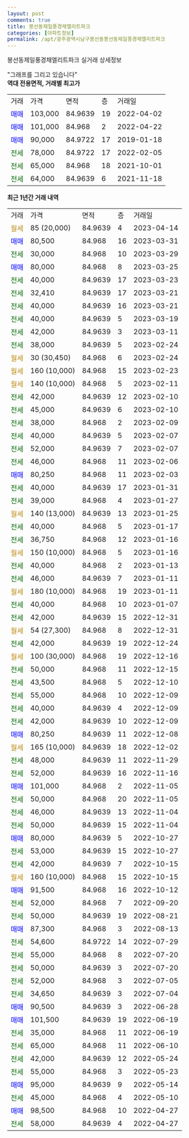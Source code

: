 ```yaml
---
layout: post
comments: true
title: 봉선동제일풍경채엘리트파크
categories: [아파트정보]
permalink: /apt/광주광역시남구봉선동봉선동제일풍경채엘리트파크
---
```


봉선동제일풍경채엘리트파크 실거래 상세정보

<script type="text/javascript">
  google.charts.load('current', {'packages':['line', 'corechart']});
  google.charts.setOnLoadCallback(drawChart);

  function drawChart() {
    var data = new google.visualization.DataTable();
    data.addColumn('date', '거래일');
    data.addColumn('number', "매매");
    data.addColumn('number', "전세");
    data.addColumn('number', "전매");

    data.addRows([[new Date(Date.parse("2023-04-14")), null, null, null], [new Date(Date.parse("2023-03-31")), 80500, null, null], [new Date(Date.parse("2023-03-29")), null, 30000, null], [new Date(Date.parse("2023-03-25")), 80000, null, null], [new Date(Date.parse("2023-03-23")), null, 40000, null], [new Date(Date.parse("2023-03-21")), null, 32410, null], [new Date(Date.parse("2023-03-21")), null, 40000, null], [new Date(Date.parse("2023-03-19")), null, 40000, null], [new Date(Date.parse("2023-03-11")), null, 42000, null], [new Date(Date.parse("2023-02-24")), null, 38000, null], [new Date(Date.parse("2023-02-24")), null, null, null], [new Date(Date.parse("2023-02-23")), null, null, null], [new Date(Date.parse("2023-02-11")), null, null, null], [new Date(Date.parse("2023-02-10")), null, 42000, null], [new Date(Date.parse("2023-02-10")), null, 45000, null], [new Date(Date.parse("2023-02-09")), null, 38000, null], [new Date(Date.parse("2023-02-07")), null, 40000, null], [new Date(Date.parse("2023-02-07")), null, 52000, null], [new Date(Date.parse("2023-02-06")), null, 46000, null], [new Date(Date.parse("2023-02-03")), 80250, null, null], [new Date(Date.parse("2023-01-31")), null, 40000, null], [new Date(Date.parse("2023-01-27")), null, 39000, null], [new Date(Date.parse("2023-01-25")), null, null, null], [new Date(Date.parse("2023-01-17")), null, 40000, null], [new Date(Date.parse("2023-01-16")), null, 36750, null], [new Date(Date.parse("2023-01-16")), null, null, null], [new Date(Date.parse("2023-01-13")), null, 40000, null], [new Date(Date.parse("2023-01-11")), null, 46000, null], [new Date(Date.parse("2023-01-11")), null, null, null], [new Date(Date.parse("2023-01-07")), null, 40000, null], [new Date(Date.parse("2022-12-31")), null, 42000, null], [new Date(Date.parse("2022-12-31")), null, null, null], [new Date(Date.parse("2022-12-24")), null, 42000, null], [new Date(Date.parse("2022-12-16")), null, null, null], [new Date(Date.parse("2022-12-15")), null, 50000, null], [new Date(Date.parse("2022-12-10")), null, 43500, null], [new Date(Date.parse("2022-12-09")), null, 55000, null], [new Date(Date.parse("2022-12-09")), null, 40000, null], [new Date(Date.parse("2022-12-09")), null, 42000, null], [new Date(Date.parse("2022-12-08")), 80250, null, null], [new Date(Date.parse("2022-12-02")), null, null, null], [new Date(Date.parse("2022-11-29")), null, 48000, null], [new Date(Date.parse("2022-11-16")), null, 52000, null], [new Date(Date.parse("2022-11-05")), 101000, null, null], [new Date(Date.parse("2022-11-05")), null, 50000, null], [new Date(Date.parse("2022-11-04")), null, 46000, null], [new Date(Date.parse("2022-11-04")), null, 50000, null], [new Date(Date.parse("2022-10-27")), 80000, null, null], [new Date(Date.parse("2022-10-27")), null, 53000, null], [new Date(Date.parse("2022-10-15")), null, 42000, null], [new Date(Date.parse("2022-10-15")), null, null, null], [new Date(Date.parse("2022-10-12")), 91500, null, null], [new Date(Date.parse("2022-09-20")), null, 52000, null], [new Date(Date.parse("2022-08-21")), null, 50000, null], [new Date(Date.parse("2022-08-13")), 87300, null, null], [new Date(Date.parse("2022-07-29")), null, 54600, null], [new Date(Date.parse("2022-07-20")), null, 55000, null], [new Date(Date.parse("2022-07-20")), null, 50000, null], [new Date(Date.parse("2022-07-05")), null, 52000, null], [new Date(Date.parse("2022-07-04")), null, 34650, null], [new Date(Date.parse("2022-06-28")), 90500, null, null], [new Date(Date.parse("2022-06-19")), 101500, null, null], [new Date(Date.parse("2022-06-19")), null, 35000, null], [new Date(Date.parse("2022-06-10")), null, 65000, null], [new Date(Date.parse("2022-05-24")), null, 42000, null], [new Date(Date.parse("2022-05-23")), null, 55000, null], [new Date(Date.parse("2022-05-14")), 95000, null, null], [new Date(Date.parse("2022-05-10")), null, 45000, null], [new Date(Date.parse("2022-04-27")), 98500, null, null], [new Date(Date.parse("2022-04-27")), null, 58000, null]]);

    var options = {
      hAxis: {
        format: 'yyyy/MM/dd'
      },    
      lineWidth: 0,
      pointsVisible: true,    
      title: '최근 1년간 유형별 실거래가 분포',
      legend: { position: 'bottom' }
    };

    var formatter = new google.visualization.NumberFormat({pattern:'###,###'} );
    formatter.format(data, 1);
    formatter.format(data, 2);
    
    setTimeout(function() {
        var chart = new google.visualization.LineChart(document.getElementById('columnchart_material'));
        chart.draw(data, (options));
        document.getElementById('loading').style.display = 'none';
    }, 200);
  }
</script>


<div id="loading" style="z-index:20; display: block; margin-left: 0px">"그래프를 그리고 있습니다"</div>
<div id="columnchart_material" style="width: 95%; margin-left: 0px; display: block"></div>
<!-- contents start -->
<b>역대 전용면적, 거래별 최고가</b>
<table class="sortable">
    <tr>
      <td>거래</td>
      <td>가격</td>
      <td>면적</td>
      <td>층</td>
      <td>거래일</td>
    </tr>
        <tr>
          <td><a style="color: blue">매매</a></td>
          <td>103,000</td>
          <td>84.9639</td>
          <td>19</td>
          <td>2022-04-02</td>
        </tr>            <tr>
          <td><a style="color: blue">매매</a></td>
          <td>101,000</td>
          <td>84.968</td>
          <td>2</td>
          <td>2022-04-22</td>
        </tr>            <tr>
          <td><a style="color: blue">매매</a></td>
          <td>90,000</td>
          <td>84.9722</td>
          <td>17</td>
          <td>2019-01-18</td>
        </tr>        
        <tr>
              <td><a style="color: darkgreen">전세</a></td>
              <td>78,000</td>
              <td>84.9722</td>
              <td>17</td>
              <td>2022-02-05</td>
            </tr>            <tr>
              <td><a style="color: darkgreen">전세</a></td>
              <td>65,000</td>
              <td>84.968</td>
              <td>18</td>
              <td>2021-10-01</td>
            </tr>            <tr>
              <td><a style="color: darkgreen">전세</a></td>
              <td>64,000</td>
              <td>84.9639</td>
              <td>6</td>
              <td>2021-11-18</td>
            </tr>        
    
</table>

<b>최근 1년간 거래 내역</b>

<table class="sortable">
    <tr>
      <td>거래</td>
      <td>가격</td>
      <td>면적</td>
      <td>층</td>
      <td>거래일</td>
    </tr>
    <tr>
      <td><a style="color: darkgoldenrod">월세</a></td>
      <td>85 (20,000)</td>
      <td>84.9639</td>
      <td>4</td>
      <td>2023-04-14</td>
    </tr>          <tr>
      <td><a style="color: blue">매매</a></td>
      <td>80,500</td>
      <td>84.968</td>
      <td>16</td>
      <td>2023-03-31</td>
    </tr>          <tr>
      <td><a style="color: darkgreen">전세</a></td>
      <td>30,000</td>
      <td>84.968</td>
      <td>10</td>
      <td>2023-03-29</td>
    </tr>          <tr>
      <td><a style="color: blue">매매</a></td>
      <td>80,000</td>
      <td>84.968</td>
      <td>8</td>
      <td>2023-03-25</td>
    </tr>          <tr>
      <td><a style="color: darkgreen">전세</a></td>
      <td>40,000</td>
      <td>84.9639</td>
      <td>17</td>
      <td>2023-03-23</td>
    </tr>          <tr>
      <td><a style="color: darkgreen">전세</a></td>
      <td>32,410</td>
      <td>84.9639</td>
      <td>17</td>
      <td>2023-03-21</td>
    </tr>          <tr>
      <td><a style="color: darkgreen">전세</a></td>
      <td>40,000</td>
      <td>84.9639</td>
      <td>16</td>
      <td>2023-03-21</td>
    </tr>          <tr>
      <td><a style="color: darkgreen">전세</a></td>
      <td>40,000</td>
      <td>84.9639</td>
      <td>5</td>
      <td>2023-03-19</td>
    </tr>          <tr>
      <td><a style="color: darkgreen">전세</a></td>
      <td>42,000</td>
      <td>84.9639</td>
      <td>3</td>
      <td>2023-03-11</td>
    </tr>          <tr>
      <td><a style="color: darkgreen">전세</a></td>
      <td>38,000</td>
      <td>84.9639</td>
      <td>5</td>
      <td>2023-02-24</td>
    </tr>          <tr>
      <td><a style="color: darkgoldenrod">월세</a></td>
      <td>30 (30,450)</td>
      <td>84.968</td>
      <td>6</td>
      <td>2023-02-24</td>
    </tr>          <tr>
      <td><a style="color: darkgoldenrod">월세</a></td>
      <td>160 (10,000)</td>
      <td>84.968</td>
      <td>15</td>
      <td>2023-02-23</td>
    </tr>          <tr>
      <td><a style="color: darkgoldenrod">월세</a></td>
      <td>140 (10,000)</td>
      <td>84.968</td>
      <td>5</td>
      <td>2023-02-11</td>
    </tr>          <tr>
      <td><a style="color: darkgreen">전세</a></td>
      <td>42,000</td>
      <td>84.9639</td>
      <td>12</td>
      <td>2023-02-10</td>
    </tr>          <tr>
      <td><a style="color: darkgreen">전세</a></td>
      <td>45,000</td>
      <td>84.9639</td>
      <td>6</td>
      <td>2023-02-10</td>
    </tr>          <tr>
      <td><a style="color: darkgreen">전세</a></td>
      <td>38,000</td>
      <td>84.968</td>
      <td>2</td>
      <td>2023-02-09</td>
    </tr>          <tr>
      <td><a style="color: darkgreen">전세</a></td>
      <td>40,000</td>
      <td>84.9639</td>
      <td>5</td>
      <td>2023-02-07</td>
    </tr>          <tr>
      <td><a style="color: darkgreen">전세</a></td>
      <td>52,000</td>
      <td>84.9639</td>
      <td>7</td>
      <td>2023-02-07</td>
    </tr>          <tr>
      <td><a style="color: darkgreen">전세</a></td>
      <td>46,000</td>
      <td>84.968</td>
      <td>11</td>
      <td>2023-02-06</td>
    </tr>          <tr>
      <td><a style="color: blue">매매</a></td>
      <td>80,250</td>
      <td>84.968</td>
      <td>11</td>
      <td>2023-02-03</td>
    </tr>          <tr>
      <td><a style="color: darkgreen">전세</a></td>
      <td>40,000</td>
      <td>84.9639</td>
      <td>17</td>
      <td>2023-01-31</td>
    </tr>          <tr>
      <td><a style="color: darkgreen">전세</a></td>
      <td>39,000</td>
      <td>84.968</td>
      <td>4</td>
      <td>2023-01-27</td>
    </tr>          <tr>
      <td><a style="color: darkgoldenrod">월세</a></td>
      <td>140 (13,000)</td>
      <td>84.9639</td>
      <td>13</td>
      <td>2023-01-25</td>
    </tr>          <tr>
      <td><a style="color: darkgreen">전세</a></td>
      <td>40,000</td>
      <td>84.968</td>
      <td>5</td>
      <td>2023-01-17</td>
    </tr>          <tr>
      <td><a style="color: darkgreen">전세</a></td>
      <td>36,750</td>
      <td>84.968</td>
      <td>12</td>
      <td>2023-01-16</td>
    </tr>          <tr>
      <td><a style="color: darkgoldenrod">월세</a></td>
      <td>150 (10,000)</td>
      <td>84.968</td>
      <td>5</td>
      <td>2023-01-16</td>
    </tr>          <tr>
      <td><a style="color: darkgreen">전세</a></td>
      <td>40,000</td>
      <td>84.968</td>
      <td>2</td>
      <td>2023-01-13</td>
    </tr>          <tr>
      <td><a style="color: darkgreen">전세</a></td>
      <td>46,000</td>
      <td>84.9639</td>
      <td>7</td>
      <td>2023-01-11</td>
    </tr>          <tr>
      <td><a style="color: darkgoldenrod">월세</a></td>
      <td>180 (10,000)</td>
      <td>84.968</td>
      <td>19</td>
      <td>2023-01-11</td>
    </tr>          <tr>
      <td><a style="color: darkgreen">전세</a></td>
      <td>40,000</td>
      <td>84.968</td>
      <td>10</td>
      <td>2023-01-07</td>
    </tr>          <tr>
      <td><a style="color: darkgreen">전세</a></td>
      <td>42,000</td>
      <td>84.9639</td>
      <td>15</td>
      <td>2022-12-31</td>
    </tr>          <tr>
      <td><a style="color: darkgoldenrod">월세</a></td>
      <td>54 (27,300)</td>
      <td>84.968</td>
      <td>8</td>
      <td>2022-12-31</td>
    </tr>          <tr>
      <td><a style="color: darkgreen">전세</a></td>
      <td>42,000</td>
      <td>84.9639</td>
      <td>19</td>
      <td>2022-12-24</td>
    </tr>          <tr>
      <td><a style="color: darkgoldenrod">월세</a></td>
      <td>100 (30,000)</td>
      <td>84.968</td>
      <td>19</td>
      <td>2022-12-16</td>
    </tr>          <tr>
      <td><a style="color: darkgreen">전세</a></td>
      <td>50,000</td>
      <td>84.968</td>
      <td>11</td>
      <td>2022-12-15</td>
    </tr>          <tr>
      <td><a style="color: darkgreen">전세</a></td>
      <td>43,500</td>
      <td>84.968</td>
      <td>5</td>
      <td>2022-12-10</td>
    </tr>          <tr>
      <td><a style="color: darkgreen">전세</a></td>
      <td>55,000</td>
      <td>84.968</td>
      <td>10</td>
      <td>2022-12-09</td>
    </tr>          <tr>
      <td><a style="color: darkgreen">전세</a></td>
      <td>40,000</td>
      <td>84.9639</td>
      <td>4</td>
      <td>2022-12-09</td>
    </tr>          <tr>
      <td><a style="color: darkgreen">전세</a></td>
      <td>42,000</td>
      <td>84.9639</td>
      <td>10</td>
      <td>2022-12-09</td>
    </tr>          <tr>
      <td><a style="color: blue">매매</a></td>
      <td>80,250</td>
      <td>84.9639</td>
      <td>11</td>
      <td>2022-12-08</td>
    </tr>          <tr>
      <td><a style="color: darkgoldenrod">월세</a></td>
      <td>165 (10,000)</td>
      <td>84.9639</td>
      <td>18</td>
      <td>2022-12-02</td>
    </tr>          <tr>
      <td><a style="color: darkgreen">전세</a></td>
      <td>48,000</td>
      <td>84.9639</td>
      <td>11</td>
      <td>2022-11-29</td>
    </tr>          <tr>
      <td><a style="color: darkgreen">전세</a></td>
      <td>52,000</td>
      <td>84.9639</td>
      <td>16</td>
      <td>2022-11-16</td>
    </tr>          <tr>
      <td><a style="color: blue">매매</a></td>
      <td>101,000</td>
      <td>84.968</td>
      <td>2</td>
      <td>2022-11-05</td>
    </tr>          <tr>
      <td><a style="color: darkgreen">전세</a></td>
      <td>50,000</td>
      <td>84.968</td>
      <td>20</td>
      <td>2022-11-05</td>
    </tr>          <tr>
      <td><a style="color: darkgreen">전세</a></td>
      <td>46,000</td>
      <td>84.9639</td>
      <td>13</td>
      <td>2022-11-04</td>
    </tr>          <tr>
      <td><a style="color: darkgreen">전세</a></td>
      <td>50,000</td>
      <td>84.9639</td>
      <td>15</td>
      <td>2022-11-04</td>
    </tr>          <tr>
      <td><a style="color: blue">매매</a></td>
      <td>80,000</td>
      <td>84.9639</td>
      <td>5</td>
      <td>2022-10-27</td>
    </tr>          <tr>
      <td><a style="color: darkgreen">전세</a></td>
      <td>53,000</td>
      <td>84.9639</td>
      <td>15</td>
      <td>2022-10-27</td>
    </tr>          <tr>
      <td><a style="color: darkgreen">전세</a></td>
      <td>42,000</td>
      <td>84.9639</td>
      <td>7</td>
      <td>2022-10-15</td>
    </tr>          <tr>
      <td><a style="color: darkgoldenrod">월세</a></td>
      <td>160 (10,000)</td>
      <td>84.968</td>
      <td>15</td>
      <td>2022-10-15</td>
    </tr>          <tr>
      <td><a style="color: blue">매매</a></td>
      <td>91,500</td>
      <td>84.968</td>
      <td>16</td>
      <td>2022-10-12</td>
    </tr>          <tr>
      <td><a style="color: darkgreen">전세</a></td>
      <td>52,000</td>
      <td>84.968</td>
      <td>7</td>
      <td>2022-09-20</td>
    </tr>          <tr>
      <td><a style="color: darkgreen">전세</a></td>
      <td>50,000</td>
      <td>84.9639</td>
      <td>19</td>
      <td>2022-08-21</td>
    </tr>          <tr>
      <td><a style="color: blue">매매</a></td>
      <td>87,300</td>
      <td>84.968</td>
      <td>3</td>
      <td>2022-08-13</td>
    </tr>          <tr>
      <td><a style="color: darkgreen">전세</a></td>
      <td>54,600</td>
      <td>84.9722</td>
      <td>14</td>
      <td>2022-07-29</td>
    </tr>          <tr>
      <td><a style="color: darkgreen">전세</a></td>
      <td>55,000</td>
      <td>84.968</td>
      <td>8</td>
      <td>2022-07-20</td>
    </tr>          <tr>
      <td><a style="color: darkgreen">전세</a></td>
      <td>50,000</td>
      <td>84.9639</td>
      <td>3</td>
      <td>2022-07-20</td>
    </tr>          <tr>
      <td><a style="color: darkgreen">전세</a></td>
      <td>52,000</td>
      <td>84.968</td>
      <td>3</td>
      <td>2022-07-05</td>
    </tr>          <tr>
      <td><a style="color: darkgreen">전세</a></td>
      <td>34,650</td>
      <td>84.9639</td>
      <td>3</td>
      <td>2022-07-04</td>
    </tr>          <tr>
      <td><a style="color: blue">매매</a></td>
      <td>90,500</td>
      <td>84.9639</td>
      <td>3</td>
      <td>2022-06-28</td>
    </tr>          <tr>
      <td><a style="color: blue">매매</a></td>
      <td>101,500</td>
      <td>84.9639</td>
      <td>19</td>
      <td>2022-06-19</td>
    </tr>          <tr>
      <td><a style="color: darkgreen">전세</a></td>
      <td>35,000</td>
      <td>84.968</td>
      <td>11</td>
      <td>2022-06-19</td>
    </tr>          <tr>
      <td><a style="color: darkgreen">전세</a></td>
      <td>65,000</td>
      <td>84.968</td>
      <td>11</td>
      <td>2022-06-10</td>
    </tr>          <tr>
      <td><a style="color: darkgreen">전세</a></td>
      <td>42,000</td>
      <td>84.9639</td>
      <td>12</td>
      <td>2022-05-24</td>
    </tr>          <tr>
      <td><a style="color: darkgreen">전세</a></td>
      <td>55,000</td>
      <td>84.968</td>
      <td>3</td>
      <td>2022-05-23</td>
    </tr>          <tr>
      <td><a style="color: blue">매매</a></td>
      <td>95,000</td>
      <td>84.9639</td>
      <td>9</td>
      <td>2022-05-14</td>
    </tr>          <tr>
      <td><a style="color: darkgreen">전세</a></td>
      <td>45,000</td>
      <td>84.968</td>
      <td>4</td>
      <td>2022-05-10</td>
    </tr>          <tr>
      <td><a style="color: blue">매매</a></td>
      <td>98,500</td>
      <td>84.968</td>
      <td>10</td>
      <td>2022-04-27</td>
    </tr>          <tr>
      <td><a style="color: darkgreen">전세</a></td>
      <td>58,000</td>
      <td>84.9639</td>
      <td>4</td>
      <td>2022-04-27</td>
    </tr>      </table>
<!-- contents end -->    

